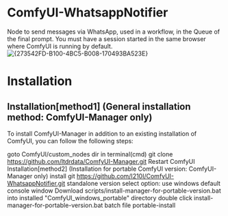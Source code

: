 # ComfyUI-WhatsappNotifier
Node to send messages via WhatsApp, used in a workflow, in the Queue of the final prompt. You must have a session started in the same browser where ComfyUI is running by default.
![{273542FD-B100-4BC5-B008-170493BA523E}](https://github.com/user-attachments/assets/7e9767d9-32ca-4e77-b603-a0970c8d8420)
# Installation
## Installation[method1] (General installation method: ComfyUI-Manager only)
To install ComfyUI-Manager in addition to an existing installation of ComfyUI, you can follow the following steps:

goto ComfyUI/custom_nodes dir in terminal(cmd)
git clone https://github.com/ltdrdata/ComfyUI-Manager.git
Restart ComfyUI
Installation[method2] (Installation for portable ComfyUI version: ComfyUI-Manager only)
install git
https://github.com/I210I/ComfyUI-WhatsappNotifier.git
standalone version
select option: use windows default console window
Download scripts/install-manager-for-portable-version.bat into installed "ComfyUI_windows_portable" directory
double click install-manager-for-portable-version.bat batch file
portable-install

